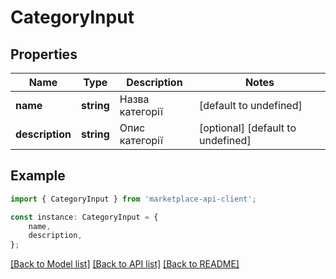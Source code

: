 # CategoryInput


## Properties

Name | Type | Description | Notes
------------ | ------------- | ------------- | -------------
**name** | **string** | Назва категорії | [default to undefined]
**description** | **string** | Опис категорії | [optional] [default to undefined]

## Example

```typescript
import { CategoryInput } from 'marketplace-api-client';

const instance: CategoryInput = {
    name,
    description,
};
```

[[Back to Model list]](../README.md#documentation-for-models) [[Back to API list]](../README.md#documentation-for-api-endpoints) [[Back to README]](../README.md)
